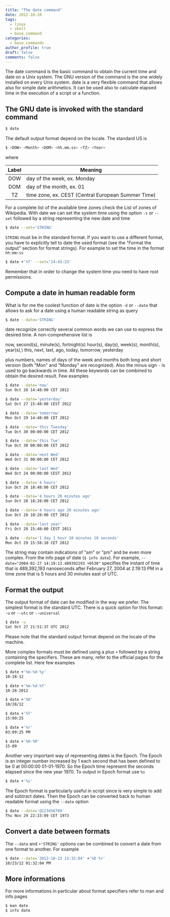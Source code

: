 ```yaml
---
title: "The date command"
date: 2012-10-28
tags:
  - linux
  - shell
  - base_command
categories:
  - base_commands
author_profile: true
draft: false
comments: false
---
```


The date command is the basic command to obtain the current time and date on a Unix system. The GNU version of the command is the one widely installed on every Unix system. date is a very flexible command that allows also for simple date arithmetics. It can be used also to calculate elapsed time in the execution of a script or a function.

## The GNU date is invoked with the standard command

```bash
$ date
```

The default output format depend on the locale. The standard US is

```bash
$ <DOW> <Month> <DOM> <hh.mm.ss> <TZ> <Year>
```

where

| Label | Meaning                                            |
|:-----:| -------------------------------------------------- |
| DOW   | day of the week, ex. Monday                        |
| DOM   | day of the month, ex. 01                           |
| TZ    | time zone, ex. CEST (Central European Summer Time) |

For a complete list of the available time zones check the List of zones of Wikipedia.
With date we can set the system time using the option `-s` or `--set` followed by a string representing the new date and time

```bash
$ date --set='STRING'
```

`STRING` must be in the standard format. If you want to use a different format, you have to explicitly tell to date the used format (see the "Format the output" section for format strings). For example to set the time in the format `hh:mm:ss`

```bash
$ date +'%T' --set='14:43:23'
```

Remember that in order to change the system time you need to have root permissions.

## Compute a date in human readable form

What is for me the coolest function of date is the option `-d` or `--date` that allows to ask for a date using a human readable string as query

```bash
$ date --date='STRING'
```

date recognize correctly several common words we can use to express the desired time. A non-comprehensive list is

now, second(s), minute(s), fortnight(s) hour(s), day(s), week(s), month(s), year(s),\\
this, next, last, ago, today, tomorrow, yesterday

plus numbers, names of days of the week and months both long and short version (both "Mon" and "Monday" are recognized). Also the minus sign `-` is used to go backwards in time. All these keywords can be combined to obtain the desired result.
Few examples

```bash
$ date --date='now'
Sun Oct 28 14:48:00 CET 2012

$ date --date='yesterday'
Sat Oct 27 15:48:00 CEST 2012

$ date --date='tomorrow'
Mon Oct 29 14:48:00 CET 2012

$ date --date='this Tuesday'
Tue Oct 30 00:00:00 CET 2012

$ date --date='this Tue'
Tue Oct 30 00:00:00 CET 2012

$ date --date='next Wed'
Wed Oct 31 00:00:00 CET 2012

$ date --date='last Wed'
Wed Oct 24 00:00:00 CEST 2012

$ date --date='4 hours'
Sun Oct 28 18:48:00 CET 2012

$ date --date='4 hours 20 minutes ago'
Sun Oct 28 18:28:00 CET 2012

$ date --date='4 hours ago 20 minutes ago'
Sun Oct 28 10:28:00 CET 2012

$ date --date='last year'
Fri Oct 28 15:48:00 CEST 2011

$ date --date='1 day 1 hour 10 minutes 10 seconds'
Mon Oct 29 15:58:10 CET 2012
```

The string may contain indications of "am" or "pm" and be even more complex. From the info page of date (`$ info date`). For example, `--date="2004-02-27 14:19:13.489392193 +0530"` specifies the instant of time that is 489,392,193 nanoseconds after February 27, 2004 at 2:19:13 PM in a time zone that is 5 hours and 30 minutes east of UTC.

## Format the output

The output format of date can be modified in the way we prefer. The simplest format is the standard UTC. There is a quick option for this format: `-u` or `--utc` or `--universal`

```bash
$ date -u
Sat Oct 27 21:51:37 UTC 2012
```

Please note that the standard output format depend on the locale of the machine.

More complex formats must be defined using a plus `+` followed by a string containing the specifiers. These are many, refer to the official pages for the complete list. Here few examples

```bash
$ date +'%m-%d-%y'
10-28-12

$ date +'%m-%d-%Y'
10-28-2012

$ date +'%D'
10/28/12

$ date +'%T'
15:09:25

$ date +'%r'
03:09:25 PM

$ date +'%H-%M'
15-09
```

Another very important way of representing dates is the Epoch. The Epoch is an integer number increased by 1 each second that has been defined to be 0 at 00:00:00 01-01-1970. So the Epoch time represent the seconds elapsed since the new year 1970. To output in Epoch format use `%s`

```bash
$ date +'%s'
```

The Epoch format is particularly useful in script since is very simple to add and subtract dates. Then the Epoch can be converted back to human readable format using the `--date` option

```bash
$ date --date='@123456789'
Thu Nov 29 22:33:09 CET 1973
```

## Convert a date between formats

The `--date` and `+'STRING'` options can be combined to convert a date from one format to another. For example

```bash
$ date --date='2012-10-23 13:32:04' +'%D %r'
10/23/12 01:32:04 PM
```

## More informations

For more informations in particular about format specifiers refer to man and info pages

```bash
$ man date
$ info date
```
